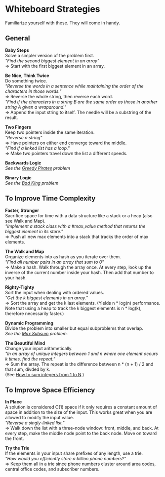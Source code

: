 # Whiteboard Strategies

Familiarize yourself with these. They will come in handy.

## General

**Baby Steps**    
Solve a simpler version of the problem first.    
*"Find the second biggest element in an array"*    
=> Start with the first biggest element in an array.    

**Be Nice, Think Twice**    
Do something twice.    
*"Reverse the words in a sentence while maintaining the order of the characters in those words."*    
=> Reverse the whole string, then reverse each word.    
*"Find if the characters in a string B are the same order as those in another string A given a wraparound."*    
=> Append the input string to itself. The needle will be a substring of the result.    

**Two Fingers**    
Keep two pointers inside the same iteration.    
*"Reverse a string"*    
=> Have pointers on either end converge toward the middle.    
*"Find if a linked list has a loop."*    
=> Make two pointers travel down the list a different speeds.    

**Backwards Logic**    
*See the [Greedy Pirates][greedy-pirates] problem*    

[greedy-pirates]: http://www.techinterview.org/post/526325766/pirates

**Binary Logic**    
*See the [Bad King][bad-king] problem*    

[bad-king]: http://www.techinterview.org/post/526313890/bad-king


## To Improve Time Complexity

**Faster, Stronger**    
Sacrifice space for time with a data structure like a stack or a heap (also see Walk and Map).    
*"Implement a stack class with a #max_value method that returns the biggest element in its store."*    
=> Push all new max elements into a stack that tracks the order of max elements.    

**The Walk and Map**    
Organize elements into as hash as you iterate over them.    
*"Find all number pairs in an array that sum to 0"*    
=> Make a hash. Walk through the array once. At every step, look up the inverse
of the current number inside your hash. Then add that number to your hash.    

**Righty-Tighty**    
Sort the input when dealing with ordered values.    
*"Get the k biggest elements in an array."*    
=> Sort the array and get the k last elements. (Yields n * log(n) performance.    
Note that using a heap to track the k biggest elements is n * log(k), therefore necessarily
faster.)    

**Dynamic Programming**    
Divide the problem into smaller but equal subproblems that overlap.    
*See the [Max Subsum][max-subsum] problem.*    

[max-subsum]: pairboarding/questions/08B.md

**The Beautiful Mind**    
Change your input arithmetically.    
*"In an array of unique integers between 1 and n where one element occurs
k times, find the repeat."*    
=> Sum the array. The repeat is the difference between n * (n + 1) / 2 and that
sum, divded by k.    
(See [How to sum integers from 1 to N][how-to-sum].)    

[how-to-sum]: http://www.wikihow.com/Sum-the-Integers-from-1-to-N


## To Improve Space Efficiency

**In Place**    
A solution is considered O(1) space if it only requires a constant amount of
space in addition to the size of the input. This works great when you are allowed
to modify the input value.    
*"Reverse a singly-linked list."*    
=> Walk down the list with a three-node window: front, middle, and back. At every
step, make the middle node point to the back node. Move on toward the front.    

**Try the Trie**    
If the elements in your input share prefixes of any length, use a trie.    
*"How would you efficiently store a billion phone numbers?"*    
=> Keep them all in a trie since phone numbers cluster around area codes,
central office codes, and subscriber numbers.    

